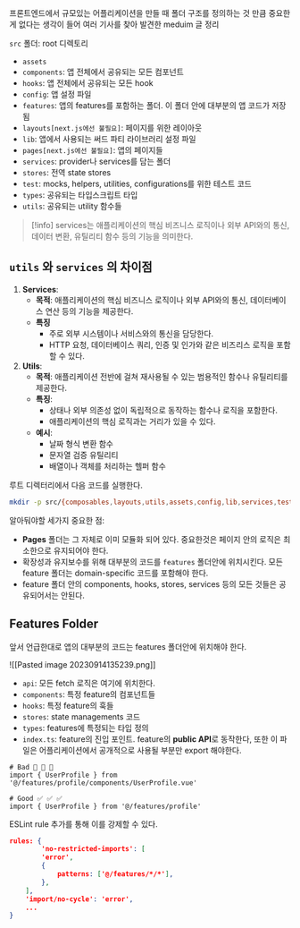 프론트엔드에서 규모있는 어플리케이션을 만들 때 폴더 구조를 정의하는 것 만큼 중요한게 없다는 생각이 들어 여러 기사를 찾아 발견한 meduim 글 정리

`src` 폴더: root 디렉토리
- `assets`
- `components`: 앱 전체에서 공유되는 모든 컴포넌트
- `hooks`: 앱 전체에서 공유되는 모든 hook 
- `config`: 앱 설정 파일
- `features`: 앱의 features를 포함하는 폴더. 이 폴더 안에 대부분의 앱 코드가 저장됨
- `layouts[next.js에선 불필요]`: 페이지를 위한 레이아웃
- `lib`: 앱에서 사용되는 써드 파티 라이브러리 설정 파일
- `pages[next.js에선 불필요]`: 앱의 페이지들
- `services`: provider나 services를 담는 폴더
- `stores`: 전역 state stores
- `test`: mocks, helpers, utilities, configurations를 위한 테스트 코드
- `types`: 공유되는 타입스크립트 타입
- `utils`: 공유되는 utility 함수들
> [!info] services는 애플리케이션의 핵심 비즈니스 로직이나 외부 API와의 통신, 데이터 변환, 유틸리티 함수 등의 기능을 의미한다.

## `utils` 와 `services` 의 차이점
1. **Services**:
	- **목적**: 애플리케이션의 핵심 비즈니스 로직이나 외부 API와의 통신, 데이터베이스 연산 등의 기능을 제공한다.
	- **특징**
		- 주로 외부 시스템이나 서비스와의 통신을 담당한다.
		- HTTP 요청, 데이터베이스 쿼리, 인증 및 인가와 같은 비즈리스 로직을 포함할 수 있다.
2. **Utils**:
	- **목적**: 애플리케이션 전반에 걸쳐 재사용될 수 있는 범용적인 함수나 유틸리티를 제공한다.
	- **특징**:
		- 상태나 외부 의존성 없이 독립적으로 동작하는 함수나 로직을 포함한다.
		- 애플리케이션의 핵심 로직과는 거리가 있을 수 있다.
	- **예시**:
		- 날짜 형식 변환 함수
		- 문자열 검증 유틸리티
		- 배열이나 객체를 처리하는 헬퍼 함수

루트 디렉터리에서 다음 코드를 실행한다.
```bash
mkdir -p src/{composables,layouts,utils,assets,config,lib,services,test,components,features,stores,types}
```

알아둬야할 세가지 중요한 점:
- **Pages** 폴더는 그 자체로 이미 모듈화 되어 있다. 중요한것은 페이지 안의 로직은 최소한으로 유지되어야 한다.
- 확장성과 유지보수를 위해 대부분의 코드를 `features` 폴더안에 위치시킨다. 모든 feature 폴더는 domain-specific 코드를 포함해야 한다.
- feature 폴더 안의 components, hooks, stores, services 등의 모든 것들은 공유되어서는 안된다. 
## Features Folder
앞서 언급한대로 앱의 대부분의 코드는 features 폴더안에 위치해야 한다.

![[Pasted image 20230914135239.png]]
- `api`: 모든 fetch 로직은 여기에 위치한다.
- `components`: 특정 feature의 컴포넌트들
- `hooks`: 특정 feature의 훅들
- `stores`: state managements 코드
- `types`: features에 특정되는 타입 정의
- `index.ts`: feature의 진입 포인트.  feature의 **public API**로 동작한다, 또한 이 파일은 어플리케이션에서 공개적으로 사용될 부분만 export 해야한다.

```
# Bad 🚫 🚫 🚫  
import { UserProfile } from '@/features/profile/components/UserProfile.vue'  
  
# Good ✅ ✅ ✅  
import { UserProfile } from '@/features/profile'
```

ESLint rule 추가를 통해 이를 강제할 수 있다.
```json
rules: {  
		'no-restricted-imports': [  
		'error',  
		{  
			patterns: ['@/features/*/*'],  
		},  
	],  
	'import/no-cycle': 'error',  
	...  
}
```
